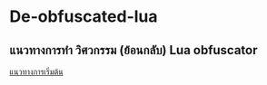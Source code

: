 # De-obfuscated-lua


## แนวทางการทำ วิศวกรรม (ย้อนกลับ) Lua obfuscator

[แนวทางการเริ่มต้น](https://guyinatuxedo.github.io/00-intro/index.html)



